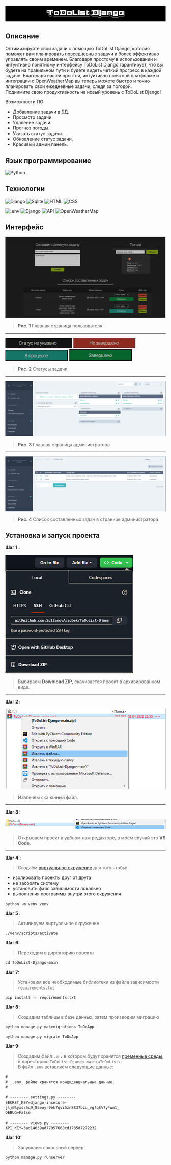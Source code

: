 ![Header](https://github.com/SultanovAsadbek/ToDoList-Django/blob/Example/Project_assets/prj_name.gif)


## Описание
Оптимизируйте свои задачи с помощью ToDoList Django, которая поможет вам планировать повседневные задачи и более эффективно управлять своим временем. Благодаря простому в использовании и интуитивно понятному интерфейсу ToDoList Django гарантирует, что вы будете на правильном пути и будете видеть четкий прогресс в каждой задаче. Благодаря нашей простой, интуитивно понятной платформе и интеграции с OpenWeatherMap вы теперь можете быстро и точно планировать свои ежедневные задачи, следя за погодой. 
<br> Поднимите свою продуктивность на новый уровень с ToDoList Django!

Возможности ПО:
- Добавление задачи в БД.
- Просмотр задачи.
- Удаление задачи.
- Прогноз погоды.
- Указать статус задачи.
- Обновление статус задачи.
- Красивый админ панель.


## Язык программирование
![Python](https://img.shields.io/badge/python-black?style=for-the-badge&logo=python&logoColor=yellow)


## Технологии
![Django](https://img.shields.io/badge/Django-black?style=for-the-badge&logo=django&logoColor=green)
![Sqlite](https://img.shields.io/badge/sqlite3-black?style=for-the-badge&logo=sqlite&logoColor=blue)
![HTML](https://img.shields.io/badge/HTML5-black?style=for-the-badge&logo=HTML5&logoColor=orange)
![CSS](https://img.shields.io/badge/CSS3-black?style=for-the-badge&logo=CSS3&logoColor=blue)

![.env](https://img.shields.io/badge/.env-black?style=for-the-badge&logo=.env&logoColor=green)
![Django](https://img.shields.io/badge/django_jet_reboot-black?style=for-the-badge&logo=Vectorworks&logoColor=red)
![API](https://img.shields.io/badge/API-black?style=for-the-badge&logo=Vectorworks&logoColor=blue)
![OpenWeatherMap](https://img.shields.io/badge/openweathermap-black?style=for-the-badge&logo=Vectorworks&logoColor=blue)


## Интерфейс
![main_page](https://github.com/SultanovAsadbek/ToDoList-Django/blob/Example/Project_assets/main_page.png)
> **Рис. 1**  Главная страница пользователя
---


![none_status](https://github.com/SultanovAsadbek/ToDoList-Django/blob/Example/Project_assets/none_status.png)
![not_completed](https://github.com/SultanovAsadbek/ToDoList-Django/blob/Example/Project_assets/not_completed.png)
![in_progress](https://github.com/SultanovAsadbek/ToDoList-Django/blob/Example/Project_assets/in_progress.png)
![completed](https://github.com/SultanovAsadbek/ToDoList-Django/blob/Example/Project_assets/completed.png)
> **Рис. 2** Статусы задачи
---


![main_admin_page](https://github.com/SultanovAsadbek/ToDoList-Django/blob/Example/Project_assets/main_admin_page.png)
> **Рис. 3** Главная страница администратора
---


![taks_list_admin_page](https://github.com/SultanovAsadbek/ToDoList-Django/blob/Example/Project_assets/taks_list_admin_page.png)
> **Рис. 4** Список составленных задач в странице администратора


## Установка и запуск проекта
**Шаг 1 :**

![taks_list_admin_page](https://github.com/SultanovAsadbek/ToDoList-Django/blob/main/Project_assets/step-1_installing.png)
> Выбираем  **Download ZIP**, скачивается проект в архивированном виде.
---


**Шаг 2 :**

![taks_list_admin_page](https://github.com/SultanovAsadbek/ToDoList-Django/blob/main/Project_assets/step-2_installing.png)
> Извлечём скачанный файл.
---


**Шаг 3 :**

![taks_list_admin_page](https://github.com/SultanovAsadbek/ToDoList-Django/blob/main/Project_assets/step-3_installing.png)
> Открываем проект в удбном нам редакторе, в моём случай это **VS Code**.
---


**Шаг 4 :**
> Создаём [виртуальное окружение](https://pyneng.readthedocs.io/ru/latest/book/01_intro/virtualenv.html) для того чтобы:
+ изолировать проекты друг от друга 
+ не засорять систему 
+ установить файл зависимости локально 
+ выполнения программы внутри этого окружения 

```
python -m venv venv
```


**Шаг 5 :**
> Активируем виртуальное окружение

``` 
./venv/scripts/activate
```


**Шаг 6:**
> Переходим в директорию проекта

```
cd ToDoList-Django-main
```


**Шаг 7:**
> Установим все необходимые библиотеки из файла зависимости ```requirements.txt```

```
pip install -r requirements.txt
```


**Шаг 8 :**
> Создадим таблицы в базе данных, затем производим миграцию

```
python manage.py makemigrations ToDoApp
```

```
python manage.py migrate ToDoApp
```


**Шаг 9:**
> Создадим файл ```.env``` в котором будут хранятся [пременные среды](https://dev.to/jakewitcher/using-env-files-for-environment-variables-in-python-applications-55a1), в директорию ```ToDoList-Django-main\aToDoList\```.
<br> В файл ```.env``` вставляем следующие данные:

```
#
# _.env_ файле хранятся конфиденциальные данные.
#

# -------- settings.py --------
SECRET_KEY=django-insecure-jlj&%yxsr5q9_85eoyr0ek7qvi5zn8$37bzu_vg!q$%7y*wm1_
DEBUG=False

# -------- views.py --------
API_KEY=3ad14039ad77957668cd1735d7272232
``` 


**Шаг 10:**
> Запускаем локальный сервер:

```
python manage.py runserver
```
